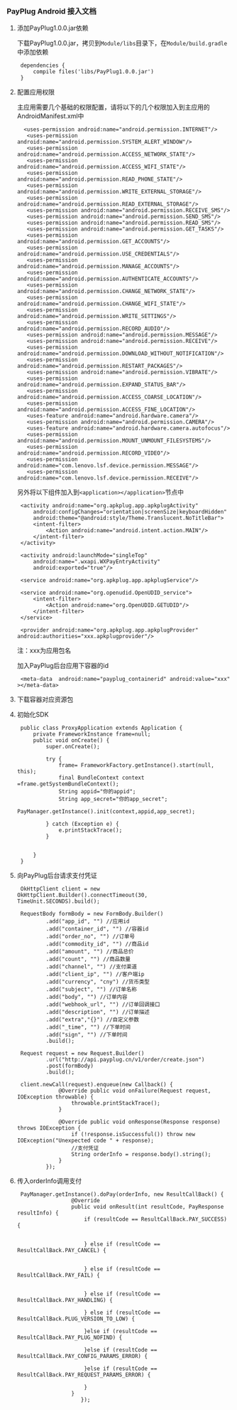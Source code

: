 ### PayPlug Android  接入文档
1. 添加PayPlug1.0.0.jar依赖

    下载PayPlug1.0.0.jar，拷贝到`Module/libs`目录下，在`Module/build.gradle`中添加依赖
   
        dependencies {
            compile files('libs/PayPlug1.0.0.jar')
        }
2. 配置应用权限
   
    主应用需要几个基础的权限配置，请将以下的几个权限加入到主应用的AndroidManifest.xml中
   
         <uses-permission android:name="android.permission.INTERNET"/>
          <uses-permission android:name="android.permission.SYSTEM_ALERT_WINDOW"/>
          <uses-permission android:name="android.permission.ACCESS_NETWORK_STATE"/>
          <uses-permission android:name="android.permission.ACCESS_WIFI_STATE"/>
          <uses-permission android:name="android.permission.READ_PHONE_STATE"/>
          <uses-permission android:name="android.permission.WRITE_EXTERNAL_STORAGE"/>
          <uses-permission android:name="android.permission.READ_EXTERNAL_STORAGE"/>
          <uses-permission android:name="android.permission.RECEIVE_SMS"/>
          <uses-permission android:name="android.permission.SEND_SMS"/>
          <uses-permission android:name="android.permission.READ_SMS"/>
          <uses-permission android:name="android.permission.GET_TASKS"/>
          <uses-permission android:name="android.permission.GET_ACCOUNTS"/>
          <uses-permission android:name="android.permission.USE_CREDENTIALS"/>
          <uses-permission android:name="android.permission.MANAGE_ACCOUNTS"/>
          <uses-permission android:name="android.permission.AUTHENTICATE_ACCOUNTS"/>
          <uses-permission android:name="android.permission.CHANGE_NETWORK_STATE"/>
          <uses-permission android:name="android.permission.CHANGE_WIFI_STATE"/>
          <uses-permission android:name="android.permission.WRITE_SETTINGS"/>
          <uses-permission android:name="android.permission.RECORD_AUDIO"/>
          <uses-permission android:name="android.permission.MESSAGE"/>
          <uses-permission android:name="android.permission.RECEIVE"/>
          <uses-permission android:name="android.permission.DOWNLOAD_WITHOUT_NOTIFICATION"/>
          <uses-permission android:name="android.permission.RESTART_PACKAGES"/>
          <uses-permission android:name="android.permission.VIBRATE"/>
          <uses-permission android:name="android.permission.EXPAND_STATUS_BAR"/>
          <uses-permission android:name="android.permission.ACCESS_COARSE_LOCATION"/>
          <uses-permission android:name="android.permission.ACCESS_FINE_LOCATION"/>
          <uses-feature android:name="android.hardware.camera"/>
          <uses-permission android:name="android.permission.CAMERA"/>
          <uses-feature android:name="android.hardware.camera.autofocus"/>
          <uses-permission android:name="android.permission.MOUNT_UNMOUNT_FILESYSTEMS"/>
          <uses-permission android:name="android.permission.RECORD_VIDEO"/>
          <uses-permission android:name="com.lenovo.lsf.device.permission.MESSAGE"/>
          <uses-permission android:name="com.lenovo.lsf.device.permission.RECEIVE"/>

    另外将以下组件加入到`<application></application>`节点中
    
    
        <activity android:name="org.apkplug.app.apkplugActivity"
            android:configChanges="orientation|screenSize|keyboardHidden" 
            android:theme="@android:style/Theme.Translucent.NoTitleBar">
            <intent-filter>
                <Action android:name="android.intent.action.MAIN"/>
            </intent-filter>
        </activity>
        
        <activity android:launchMode="singleTop"
            android:name=".wxapi.WXPayEntryActivity"
            android:exported="true"/>
        
        <service android:name="org.apkplug.app.apkplugService"/>
        
        <service android:name="org.openudid.OpenUDID_service">
            <intent-filter>
                <Action android:name="org.OpenUDID.GETUDID"/>
            </intent-filter>
        </service>
        
        <provider android:name="org.apkplug.app.apkplugProvider" android:authorities="xxx.apkplugprovider"/>
    
    注：xxx为应用包名
    
    加入PayPlug后台应用下容器的id

        <meta-data  android:name="payplug_containerid" android:value="xxx" ></meta-data>
        
3. 下载容器对应资源包

1. 初始化SDK

        public class ProxyApplication extends Application {
        	private FrameworkInstance frame=null;
        	public void onCreate() {
        		super.onCreate();
        
        		try {
        			frame= FrameworkFactory.getInstance().start(null, this);
        			final BundleContext context =frame.getSystemBundleContext();
        			String appid="你的appid";
        			String app_secret="你的app_secret";
        			PayManager.getInstance().init(context,appid,app_secret);
        
        		} catch (Exception e) {
        			e.printStackTrace();
        		}
        
        
        	}
        }

    
2. 向PayPlug后台请求支付凭证

        OkHttpClient client = new OkHttpClient.Builder().connectTimeout(30, TimeUnit.SECONDS).build();
        
        RequestBody formBody = new FormBody.Builder()
                .add("app_id", "") //应用id
                .add("container_id", "") //容器id
                .add("order_no", "") //订单号
                .add("commodity_id", "") //商品id
                .add("amount", "") //商品总价
                .add("count", "") //商品数量
                .add("channel", "") //支付渠道
                .add("client_ip", "") //客户端ip
                .add("currency", "cny") //货币类型
                .add("subject", "") //订单名称
                .add("body", "") //订单内容
                .add("webhook_url", "") //订单回调接口
                .add("description", "") //订单描述
                .add("extra","{}") //自定义参数
                .add("_time", "") //下单时间
                .add("sign", "") //下单时间
                .build();
                
        Request request = new Request.Builder()
                .url("http://api.payplug.cn/v1/order/create.json")
                .post(formBody)
                .build();
                
        client.newCall(request).enqueue(new Callback() {
                    @Override public void onFailure(Request request, IOException throwable) {
                        throwable.printStackTrace();
                    }
        
                    @Override public void onResponse(Response response) throws IOException {
                        if (!response.isSuccessful()) throw new IOException("Unexpected code " + response);
                        //支付凭证
                        String orderInfo = response.body().string();
                    }
                });
        
3. 传入orderInfo调用支付

        PayManager.getInstance().doPay(orderInfo, new ResultCallBack() {
                        @Override
                        public void onResult(int resultCode, PayResponse resultInfo) {
                            if (resultCode == ResultCallBack.PAY_SUCCESS) {
   
        
                            } else if (resultCode == ResultCallBack.PAY_CANCEL) {
                                
                                       
                            } else if (resultCode == ResultCallBack.PAY_FAIL) {
        
        
                            } else if (resultCode == ResultCallBack.PAY_HANDLING) {
        
                            } else if (resultCode == ResultCallBack.PLUG_VERSION_TO_LOW) {
        
                            }else if (resultCode == ResultCallBack.PAY_PLUG_NOFIND) {
        
                            }else if (resultCode == ResultCallBack.PAY_CONFIG_PARAMS_ERROR) {
                                
                            }else if (resultCode == ResultCallBack.PAY_REQUEST_PARAMS_ERROR) {

                            }
                        }
                           });
